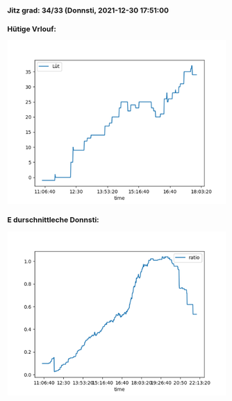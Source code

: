 ### Jitz grad: 34/33 (Donnsti, 2021-12-30 17:51:00

### Hütige Vrlouf:
![Graph](Today.png)

### E durschnittleche Donnsti:
![Graph](Donnsti.png)